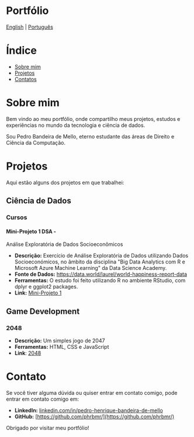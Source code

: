 # Portfólio
[English](../index.md) | [Português](indexpt.md)

# Índice
- [Sobre mim](#about-me)
- [Projetos](#projects)
- [Contatos](#contact-me)

# Sobre mim

Bem vindo ao meu portfólio, onde compartilho meus projetos, estudos e experiências no mundo da tecnologia e ciência de dados.

Sou Pedro Bandeira de Mello, eterno estudante das áreas de Direito e Ciência da Computação.

# Projetos

Aqui estão alguns dos projetos em que trabalhei:

## Ciência de Dados

### Cursos
#### Mini-Projeto 1 DSA - 
Análise Exploratória de Dados Socioeconômicos

- **Descrição:** Exercício de Análise Exploratória de Dados utilizando Dados Socioeconómicos, no âmbito da disciplina "Big Data Analytics com R e Microsoft Azure Machine Learning" da Data Science Academy.
- **Fonte de Dados:** https://data.world/laurel/world-happiness-report-data
- **Ferramentas:** O estudo foi feito utilizando R no ambiente RStudio, com dplyr e ggplot2 packages.
- **Link:** [Mini-Projeto 1](projects/MiniProjeto1.html)

## Game Development

### 2048
- **Descrição:** Um simples jogo de 2047
- **Ferramentas:** HTML, CSS e JavaScript
- **Link**: [2048](projects/2048/2048game.html)

# Contato


Se você tiver alguma dúvida ou quiser entrar em contato comigo, pode entrar em contato comigo em:

- **LinkedIn:** [linkedin.com/in/pedro-henrique-bandeira-de-mello](https://br.linkedin.com/in/pedro-henrique-bandeira-de-mello-3a7705211)
- **GitHub:** [https://github.com/phrbmr/](https://github.com/phrbmr/)

Obrigado por visitar meu portfólio!